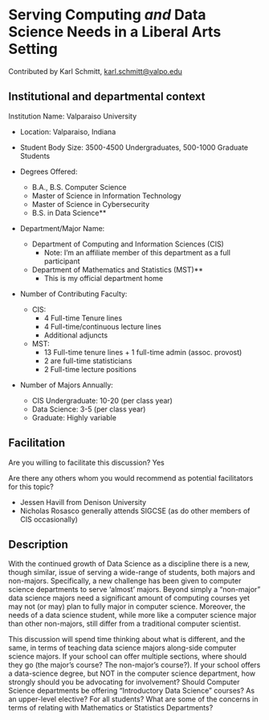 # Serving Computing _and_ Data Science Needs in a Liberal Arts Setting
Contributed by Karl Schmitt, karl.schmitt@valpo.edu

## Institutional and departmental context
Institution Name: Valparaiso University
- Location: Valparaiso, Indiana
- Student Body Size: 3500-4500 Undergraduates, 500-1000 Graduate Students
- Degrees Offered:
    - B.A., B.S. Computer Science
    - Master of Science in Information Technology
    - Master of Science in Cybersecurity
    - B.S. in Data Science**
- Department/Major Name:
    - Department of Computing and Information Sciences (CIS)
        - Note: I’m an affiliate member of this department as a full participant
    - Department of Mathematics and Statistics (MST)**
        - This is my official department home

- Number of Contributing Faculty:
    - CIS:
        - 4 Full-time Tenure lines
        - 4 Full-time/continuous lecture lines
        - Additional adjuncts
    - MST:
        - 13 Full-time tenure lines + 1 full-time admin (assoc. provost)
        - 2 are full-time statisticians
        - 2 Full-time lecture positions

- Number of Majors Annually:
    - CIS Undergraduate: 10-20 (per class year)
    - Data Science: 3-5 (per class year)
    - Graduate: Highly variable

## Facilitation
Are you willing to facilitate this discussion? Yes

Are there any others whom you would recommend as potential facilitators for this topic?
- Jessen Havill from Denison University
- Nicholas Rosasco generally attends SIGCSE (as do other members of CIS occasionally)

## Description

With the continued growth of Data Science as a discipline there is a new, though similar,
issue of serving a wide-range of students, both majors and non-majors. Specifically, a new
challenge has been given to computer science departments to serve ‘almost’ majors. Beyond simply a
“non-major” data science majors need a significant amount of computing courses yet may not (or
may) plan to fully major in computer science. Moreover, the needs of a data science student, while
more like a computer science major than other non-majors, still differ from a traditional computer
scientist.

This discussion will spend time thinking about what is different, and the same, in terms of
teaching data science majors along-side computer science majors. If your school can offer multiple
sections, where should they go (the major’s course? The non-major’s course?). If your school offers a
data-science degree, but NOT in the computer science department, how strongly should you be
advocating for involvement? Should Computer Science departments be offering “Introductory Data
Science” courses? As an upper-level elective? For all students? What are some of the concerns in
terms of relating with Mathematics or Statistics Departments?
